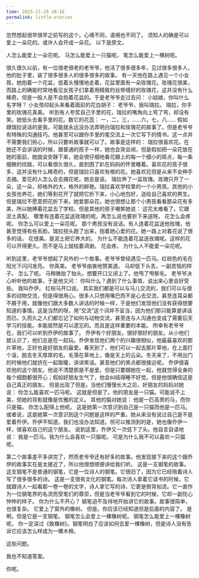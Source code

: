```yaml
---
time: 2015-11-20 18:16
permalink: little-stories
---
```

忽然想起很早很早之前写的这个。心境不同，语境也不同了。
须知人的确是可以爱上一朵花的。或许人会开成一朵花。
以下是原文。
<!--excerpt-->

人怎么能爱上一朵花呢。
马怎么能爱上一只猫呢。
笔怎么能爱上一棵树呢。

很久很久以前，有一位很老很老的老爷爷，他活了很多很多年，见过很多很多人，他的肚子里，装了很多很多人的很多很多的故事。
有一天他在路上遇见一个小女孩，她抱着一个花盆，低着头慢慢地走着，花盆里面有一朵玫瑰花。玫瑰花很美，而路上的确能时常地看见女孩子们拿着用精致的丝带缠好的玫瑰花，这并没有什么稀奇。但是一般人是不会抱着花盆的。于是老爷爷走过去问：
小姑娘，你叫什么名字呀？
小女孩仰起头来看着面前的花白胡子：
老爷爷，我叫瑞拉。
瑞拉，你手里的玫瑰花真美。
听到有人夸奖自己手里的花，瑞拉的嘴角向上弯了弯，却没有笑。她低头去看手里的花。数它的花蕊：
一，二，三，……六，七，八……
假如跟瑞拉说话的是我，可能就永远没办法弄明白瑞拉和玫瑰花的故事了。但是老爷爷有特殊的沟通技巧。他甚至可以跟你手里的笔交流上一次它写下的情书。这一点并不需要我们担心，所以只要听故事就可以了。故事是这样的：
瑞拉很喜欢花。在她还不会讲话的时候，跟普通的孩子一样，她也会哭会闹，但是假如把一朵花放在她的面前，她就会安静下来，她会很仔细地看花瓣上的每一个细小的斑点，每一条细微的纹路，可以看很久很久，直到困了趴在妈妈的怀里睡着。喜欢花的孩子很多，这并没有什么稀奇的，但是瑞拉只喜欢有根的花。她喜欢花但是从来不会伸手去摘。爱花的人怎么会去摘花呢。她总是说。
瑞拉养了一盆玫瑰。玫瑰只开了一朵，这一朵，却格外的大，格外的鲜艳。瑞拉喜欢学校里的一个小男孩。其他的小女孩也养花，她们等到花开了就把它折下来，小心地包好，送给自己喜欢的男生。但是瑞拉不愿意把花折下来。她爱那朵花。她也很想让那个小男孩看看那朵花有多美，所以她捧着花盆去了学校。但是其他的孩子嘲笑她说：
这花太难看了。它跟泥土真配。
哪里有连着花盆送玫瑰的呢。再怎么说也要折下来送呀。
花怎么会疼呢。
你怎么可以爱上一朵花呢。
那个男孩没有说话。有人连着花盆送他玫瑰，他甚至觉得有些丢脸。瑞拉扭头跑了出来，抱着她心爱的花。她一路上对着花说了很多的话。
花很美。是泥土把它养大的。
为什么不能连着花盆送玫瑰呢。这样的花可以开得更久。而不是马上就枯萎凋谢。
花会疼。
为什么人不能爱一朵花呢。

听到这里，老爷爷想起了另外的一个故事。老爷爷曾经遇见一匹马。红棕色的毛在阳光下闪闪发亮。
你真美。
老爷爷由衷地赞美道。
马却低下头去，一副苦恼的样子。
怎么了呢。
马稍微抬了抬头。想要开口又闭上了。他甩了甩鬃毛。
老爷爷决心听听他的故事，于是他又问：
你叫什么？遇到了什么事情，说出来心里会好受些。
我叫乔伊。
红棕马开口说。
其实我们都是可以与马儿交流的，我们可以与很多的动物交流，但是得很用心。很多人只想用嘴巴而不是心去交流，甚至连耳朵都不屑于用，就像他们跟大多数人讲话的时候一样，于是他们发现他们没有获得想要知道的事情。这是当然的呀。用“交流”这个词并不妥当，因为他们那只能算是讲话而已。久而久之人们都忘记了如何与动物交流，甚至连与人沟通也变成了需要后天学习的技能。本能居然是可以遗忘的。而且是这样重要的本能。
所幸有老爷爷在，我们可以听到乔伊的故事了。
乔伊有个好朋友。很好很好的朋友。从小他们就认识了，他们总是在一起玩。乔伊发现他们两个的兴趣很相似，他最最喜欢的那片草地，正好也是好朋友的最爱。春天到了，他们可以一起去那片草地，在上面打个滚，脱去冬天厚厚的毛。毛落在草地上，像是天上的云朵。冬天来了，不用出门的时候他们就挤在一起取暖，讲讲笑话。甚至他们的笑点都很接近呢。
乔伊很喜欢他的这个朋友。他说不清楚那是不是爱。但是只要跟她在一起，他就觉得全身的每个细胞都很开心；假如好朋友生气了，他会纠结得睡不好觉。但是他很确信这是自己真正的朋友。
但是出现了但是。当他们慢慢长大之后，好朋友的妈妈对她说：
你怎么能喜欢一匹马呢。
这就是但是了。他的朋友是一只猫。可能说不上美，但她的背影就像是优雅的定义。
其他的猫对她说：
他是一匹高贵的马，而你只是猫。
你怎么配得上他呢。
这是她第一次意识到自己是一只猫而他是一匹马。或者说，这是她第一次意识到这个问题是这样的严重。她从来没有说过自己是不是爱着乔伊。乔伊不知道。我们也没办法知道。但可以推测到的是，她也像乔伊一样，很喜欢自己的这个朋友。
说到这里，乔伊又一次低下了头。他自言自语地说：
我是一匹马。我为什么会喜欢一只猫呢。
可是为什么我不可以喜欢一只猫呢。

第二个故事差不多讲完了，然而老爷爷还有好多的故事。他发现接下来的这个跟乔伊的故事实在是太接近了，所以他很想顺便讲给我们听。
这是一支钢笔的故事。这支钢笔不是普通的钢笔，它是一位诗人的钢笔。它很旧了，因为它已经陪着诗人写了很多很多的诗。
这是一支很有文化的钢笔。每次诗人拿着它读书的时候，它就跟诗人一起看那一卷一卷的文字，诗人拿它写的诗，它更是倒背如流。它一直作为一位钢笔界的名流而受笔们的尊崇，但是当老爷爷看到它的时候，它却一副忧心忡忡的样子。
你为什么不开心？
钢笔迫不及待地开始讲它的故事。故事很简单，也很复杂。
它爱上了窗外的橡树。
但是。你应该已经知道但是后面的内容了。
是啊。但是它是一支钢笔。
钢笔怎么会爱上一棵橡树呢。
钢笔怎么能爱上一棵橡树呢。
你一定读过《致橡树》。钢笔明白了应该如何去爱一棵橡树，但是诗人没有告诉它应该怎么样成为一棵木棉。

这些问题。​

我也不知道答案。

你呢。​




